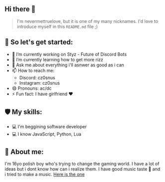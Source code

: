 ## Hi there 👋

> I'm nevermettruelove, but it is one of my many nicknames.
> I'd love to introduce myself in this `README.md` file ;)

## 🌷 So let's get started:
- 🔭 I’m currently working on Styz - Future of Discord Bots
- 🌱 I’m currently learning how to get more rizz
- 💬 Ask me about everything i'll asnwer as good as i can
- 📫 How to reach me:
  - Discord: cz0snus 
  - Instagram: cz0snus
‎ 
‎ 
- 😄 Pronouns: ac/dc
- ⚡ Fun fact: I have girlfriend ❤️

## 🛡️ My skills:
- 💻 I'm beggining software developer
- 💻 I know JavaScript, Python, Lua

## 💭 About me:
I'm 16yo polish boy who's trying to change the gaming world. I have a lot of ideas but i dont know how can i realize them.
I have good music taste 🎵 and i tried to make a music. [Here is the one](https://www.youtube.com/watch?v=ufdv1XvS8cM&ab_channel=MłodyCzosnek)
